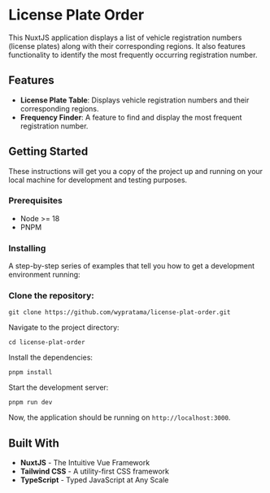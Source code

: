 # License Plate Order

This NuxtJS application displays a list of vehicle registration numbers (license plates) along with their corresponding regions. It also features functionality to identify the most frequently occurring registration number.

## Features

- **License Plate Table**: Displays vehicle registration numbers and their corresponding regions.
- **Frequency Finder**: A feature to find and display the most frequent registration number.

## Getting Started

These instructions will get you a copy of the project up and running on your local machine for development and testing purposes.

### Prerequisites

- Node >= 18
- PNPM

### Installing
A step-by-step series of examples that tell you how to get a development environment running:

### Clone the repository:
```
git clone https://github.com/wypratama/license-plat-order.git
```
Navigate to the project directory:
```
cd license-plat-order
```
Install the dependencies:
```
pnpm install
```
Start the development server:
```
pnpm run dev
```
Now, the application should be running on `http://localhost:3000`.

## Built With
- **NuxtJS** - The Intuitive Vue Framework
- **Tailwind CSS** - A utility-first CSS framework
- **TypeScript** - Typed JavaScript at Any Scale
